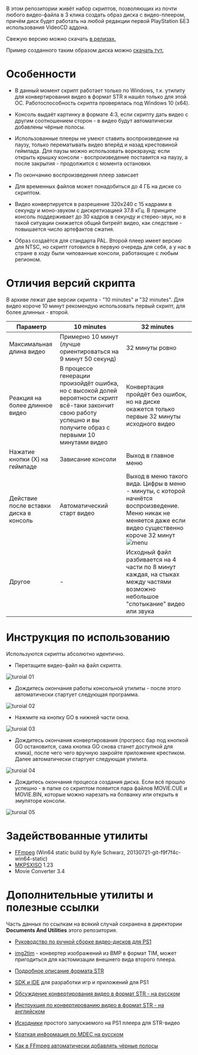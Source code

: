 В этом репозитории живёт набор скриптов, позволяющих из почти любого видео-файла в 3 клика создать образ диска с видео-плеером, причём диск будет работать на любой редакции первой PlayStation БЕЗ использования VideoCD аддона.

Свежую версию можно скачать [в релизах.](https://github.com/Newbilius/PS1VideoCDCreator/releases)

Пример созданного таким образом диска можно [скачать тут.](https://github.com/Newbilius/PS1VideoCDCreator/releases/download/v1.0/ExampleVideoCD_Old_Hard_89.7z)

# Особенности

* В данный момент скрипт работает только по Windows, т.к. утилиту для конвертирования видео в формат STR я нашёл только для этой ОС. Работоспособность скрипта проверялась под Windows 10 (x64).

* Консоль выдаёт картинку в формате 4:3, если скрипту дать видео с другим соотношением сторон - в видео будут автоматически добавлены чёрные полосы.

* Использованные плееры не умеют ставить воспроизведение на паузу, только перематывать видео вперёд и назад крестовиной геймпада. Для паузы можно использовать воркэраунд: если открыть крышку консоли - воспроизведение поставится на паузу, а после закрытия - продолжится с момента остановки.

* По окончанию воспроизведения плеер зависает

* Для временных файлов может понадобиться до 4 ГБ на диске со скриптом.

* Видео конвертируется в разрешение 320x240 с 15 кадрами в секунду и моно-звуком с дискретизацией 37.8 кГц. В принципе консоль поддерживает до 30 кадров в секунду и стерео-звук, но в такой ситуации снижается общий битрейт видео, как следствие - повышается число артефактов сжатия.

* Образ создаётся для стандарта PAL. Второй плеер имеет версию для NTSC, но скрипт готовился в первую очередь для себя, а у нас в стране в ходу были чипованные консоли, работающие с любым регионом.

# Отличия версий скрипта

В архиве лежат две версии скрипта - "10 minutes" и "32 minutes". Для видео короче 10 минут рекомендую использовать первый скрипт, для более длинных - второй.

| Параметр | 10 minutes | 32 minutes |
| --- | --- | --- |
| Максимальная длина видео | Примерно 10 минут (лучше ориентироваться на 9 минут 50 секунд) | 32 минуты ровно |
| Реакция на более длинное видео | В процессе генерации произойдёт ошибка, но с высокой долей вероятности скрипт всё-таки закончит свою работу успешно и вы получите образ с первыми 10 минутами видео | Конвертация пройдёт без ошибок, но на диске окажется только первые 32 минуты исходного видео|
| Нажатие кнопки (X) на геймпаде | Зависание консоли | Выход в главное меню |
| Действие после вставки диска в консоль | Автоматический старт видео | Выход в меню такого вида. Цифры в меню - минуты, с которой начнётся воспроизведение. Меню никак не меняется даже если видео существенно короче 32 минут ![menu](ReadmePics/menu.png) |
| Другое | - | Исходный файл разбивается на 4 части по 8 минут каждая, на стыках между частями возможно небольшое "спотыкание" видео или звука|

# Инструкция по использованию

Используются скрипты абсолютно идентично.

* Перетащите видео-файл на файл скрипта.

![turoial 01](ReadmePics/tutorial_01.png)

* Дождитесь окончания работы консольной утилиты - после этого автоматически стартует следующая программа.

![turoial 02](ReadmePics/tutorial_02.png)

* Нажмите на кнопку GO в нижней части окна.

![turoial 03](ReadmePics/tutorial_03.png)

* Дождитесь окончания конвертирования (прогресс бар под кнопкой GO остановится, сама кнопка GO снова станет доступной для клика), после чего чего вручную закройте приложение крестиком. Далее автоматически стартует следующая утилита.

![turoial 04](ReadmePics/tutorial_04.png)

* Дождитесь окончания процесса создания диска. Если всё прошло успешно - в папке со скриптом появится пара файлов MOVIE.CUE и MOVIE.BIN, которые можно нарезать на болванку или открыть в эмуляторе консоли.

![turoial 05](ReadmePics/tutorial_05.png)

# Задействованные утилиты

- [FFmpeg](http://ffmpeg.zeranoe.com/builds/) (Win64 static build by Kyle Schwarz, 20130721-git-f9f7f4c-win64-static)
- [MKPSXISO](https://github.com/Lameguy64/mkpsxiso) 1.23
- Movie Converter 3.4

# Дополнительные утилиты и полезные ссылки

Часть данных по ссылкам на всякий случай сохранена в директории **Documents And Utilities** этого репозитория.

* [Руководство по ручной сборке видео-дисков для PS1](https://www.emu-land.net/forum/index.php/topic,24926.30.html)

* [img2tim](https://github.com/Lameguy64/img2tim) - конвертер изображений из BMP в формат TIM, может пригодиться для кастомизации внешнего вида второго плеера. 

* [Подробное описание формата STR](https://github.com/m35/jpsxdec/blob/readme/jpsxdec/PlayStation1_STR_format.txt)

* [SDK и IDE](http://www.psxdev.net/downloads.html) для разработки игр и приложений для PS1

* [Обсуждение конвертирования видео в формат STR - на русском](http://psxplanet.ru/forum/showthread.php?t=23877)

* [Инструкция по конвертированию видео в формат STR - на английском](http://www.psxdev.net/forum/viewtopic.php?t=277)

* [Исходники](http://www.psxdev.net/forum/viewtopic.php?f=64&t=507) простого запускаемого на PS1 плеера для STR-видео

* [Краткая информация по MDEC на русском](http://wiki.psxdev.ru/index.php/MDEC)

* [Как в FFmpeg автоматически добавлять чёрные полосы](https://avpres.net/FFmpeg/16-9_4-3.html)
